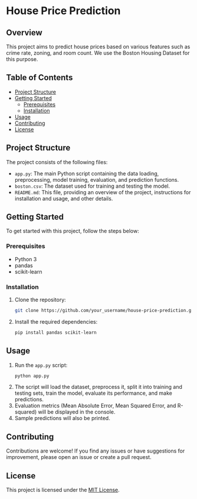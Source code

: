# House Price Prediction

## Overview

This project aims to predict house prices based on various features such as crime rate, zoning, and room count. We use the Boston Housing Dataset for this purpose.

## Table of Contents

- [Project Structure](#project-structure)
- [Getting Started](#getting-started)
  - [Prerequisites](#prerequisites)
  - [Installation](#installation)
- [Usage](#usage)
- [Contributing](#contributing)
- [License](#license)

## Project Structure

The project consists of the following files:

- `app.py`: The main Python script containing the data loading, preprocessing, model training, evaluation, and prediction functions.
- `boston.csv`: The dataset used for training and testing the model.
- `README.md`: This file, providing an overview of the project, instructions for installation and usage, and other details.

## Getting Started

To get started with this project, follow the steps below:

### Prerequisites

- Python 3
- pandas
- scikit-learn

### Installation

1. Clone the repository:
   ```bash
   git clone https://github.com/your_username/house-price-prediction.git
   ```
2. Install the required dependencies:
   ```bash
   pip install pandas scikit-learn
   ```

## Usage

1. Run the `app.py` script:
   ```bash
   python app.py
   ```
2. The script will load the dataset, preprocess it, split it into training and testing sets, train the model, evaluate its performance, and make predictions.
3. Evaluation metrics (Mean Absolute Error, Mean Squared Error, and R-squared) will be displayed in the console.
4. Sample predictions will also be printed.

## Contributing

Contributions are welcome! If you find any issues or have suggestions for improvement, please open an issue or create a pull request.

## License

This project is licensed under the [MIT License](LICENSE).
